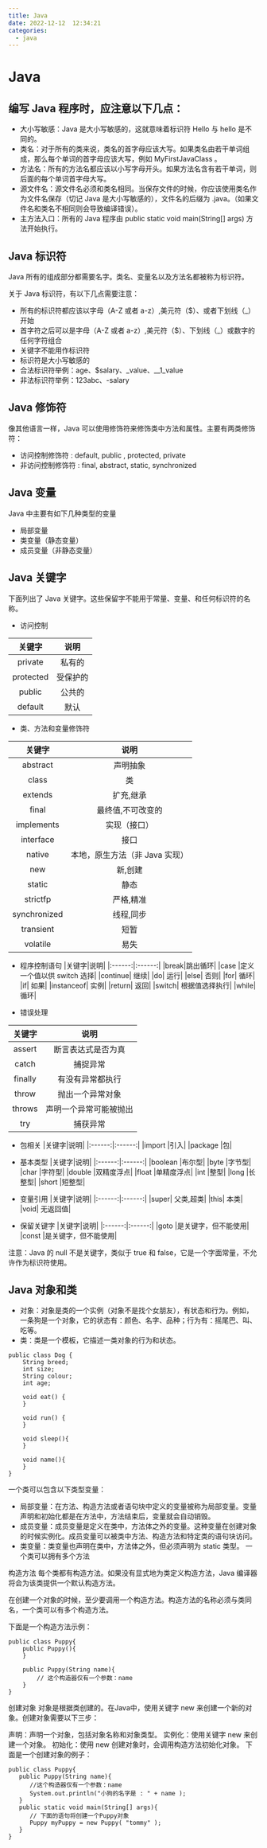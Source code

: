 ```yaml
---
title: Java
date: 2022-12-12  12:34:21
categories:
  - java
---
```


# Java

## 编写 Java 程序时，应注意以下几点：

- 大小写敏感：Java 是大小写敏感的，这就意味着标识符 Hello 与 hello 是不同的。
- 类名：对于所有的类来说，类名的首字母应该大写。如果类名由若干单词组成，那么每个单词的首字母应该大写，例如 MyFirstJavaClass 。
- 方法名：所有的方法名都应该以小写字母开头。如果方法名含有若干单词，则后面的每个单词首字母大写。
- 源文件名：源文件名必须和类名相同。当保存文件的时候，你应该使用类名作为文件名保存（切记 Java 是大小写敏感的），文件名的后缀为 .java。（如果文件名和类名不相同则会导致编译错误）。
- 主方法入口：所有的 Java 程序由 public static void main(String[] args) 方法开始执行。

## Java 标识符

Java 所有的组成部分都需要名字。类名、变量名以及方法名都被称为标识符。

关于 Java 标识符，有以下几点需要注意：

- 所有的标识符都应该以字母（A-Z 或者 a-z）,美元符（$）、或者下划线（\_）开始
- 首字符之后可以是字母（A-Z 或者 a-z）,美元符（$）、下划线（\_）或数字的任何字符组合
- 关键字不能用作标识符
- 标识符是大小写敏感的
- 合法标识符举例：age、$salary、\_value、\_\_1_value
- 非法标识符举例：123abc、-salary

## Java 修饰符

像其他语言一样，Java 可以使用修饰符来修饰类中方法和属性。主要有两类修饰符：

- 访问控制修饰符 : default, public , protected, private
- 非访问控制修饰符 : final, abstract, static, synchronized

## Java 变量

Java 中主要有如下几种类型的变量

- 局部变量
- 类变量（静态变量）
- 成员变量（非静态变量）

## Java 关键字

下面列出了 Java 关键字。这些保留字不能用于常量、变量、和任何标识符的名称。

- 访问控制

|  关键字   |   说明   |
| :-------: | :------: |
|  private  |  私有的  |
| protected | 受保护的 |
|  public   |  公共的  |
|  default  |   默认   |

- 类、方法和变量修饰符

|    关键字    |              说明              |
| :----------: | :----------------------------: |
|   abstract   |            声明抽象            |
|    class     |               类               |
|   extends    |           扩充,继承            |
|    final     |       最终值,不可改变的        |
|  implements  |          实现（接口）          |
|  interface   |              接口              |
|    native    | 本地，原生方法（非 Java 实现） |
|     new      |            新,创建             |
|    static    |              静态              |
|   strictfp   |           严格,精准            |
| synchronized |           线程,同步            |
|  transient   |              短暂              |
|   volatile   |              易失              |

- 程序控制语句
  |关键字|说明|
  |:------:|:------:|
  |break|跳出循环|
  |case |定义一个值以供 switch 选择|
  |continue| 继续|
  |do| 运行|
  |else| 否则|
  |for| 循环|
  |if| 如果|
  |instanceof| 实例|
  |return| 返回|
  |switch| 根据值选择执行|
  |while| 循环|

- 错误处理

| 关键字  |          说明          |
| :-----: | :--------------------: |
| assert  |   断言表达式是否为真   |
|  catch  |        捕捉异常        |
| finally |    有没有异常都执行    |
|  throw  |    抛出一个异常对象    |
| throws  | 声明一个异常可能被抛出 |
|   try   |        捕获异常        |

- 包相关
  |关键字|说明|
  |:------:|:------:|
  |import |引入|
  |package |包|

- 基本类型
  |关键字|说明|
  |:------:|:------:|
  |boolean |布尔型|
  |byte |字节型|
  |char |字符型|
  |double |双精度浮点|
  |float |单精度浮点|
  |int |整型|
  |long |长整型|
  |short |短整型|
- 变量引用
  |关键字|说明|
  |:------:|:------:|
  |super| 父类,超类|
  |this| 本类|
  |void| 无返回值|

- 保留关键字
  |关键字|说明|
  |:------:|:------:|
  |goto |是关键字，但不能使用|
  |const |是关键字，但不能使用|

注意：Java 的 null 不是关键字，类似于 true 和 false，它是一个字面常量，不允许作为标识符使用。

## Java 对象和类
- 对象：对象是类的一个实例（对象不是找个女朋友），有状态和行为。例如，一条狗是一个对象，它的状态有：颜色、名字、品种；行为有：摇尾巴、叫、吃等。
- 类：类是一个模板，它描述一类对象的行为和状态。

```
public class Dog {
    String breed;
    int size;
    String colour;
    int age;
 
    void eat() {
    }
 
    void run() {
    }
 
    void sleep(){
    }
 
    void name(){
    }
}
```
一个类可以包含以下类型变量：

- 局部变量：在方法、构造方法或者语句块中定义的变量被称为局部变量。变量声明和初始化都是在方法中，方法结束后，变量就会自动销毁。
- 成员变量：成员变量是定义在类中，方法体之外的变量。这种变量在创建对象的时候实例化。成员变量可以被类中方法、构造方法和特定类的语句块访问。
- 类变量：类变量也声明在类中，方法体之外，但必须声明为 static 类型。
一个类可以拥有多个方法

构造方法
每个类都有构造方法。如果没有显式地为类定义构造方法，Java 编译器将会为该类提供一个默认构造方法。

在创建一个对象的时候，至少要调用一个构造方法。构造方法的名称必须与类同名，一个类可以有多个构造方法。

下面是一个构造方法示例：
```
public class Puppy{
    public Puppy(){
    }
 
    public Puppy(String name){
        // 这个构造器仅有一个参数：name
    }
}
```

创建对象
对象是根据类创建的。在Java中，使用关键字 new 来创建一个新的对象。创建对象需要以下三步：

声明：声明一个对象，包括对象名称和对象类型。
实例化：使用关键字 new 来创建一个对象。
初始化：使用 new 创建对象时，会调用构造方法初始化对象。
下面是一个创建对象的例子：
```
public class Puppy{
   public Puppy(String name){
      //这个构造器仅有一个参数：name
      System.out.println("小狗的名字是 : " + name ); 
   }
   public static void main(String[] args){
      // 下面的语句将创建一个Puppy对象
      Puppy myPuppy = new Puppy( "tommy" );
   }
}
```
